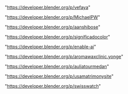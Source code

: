 "https://developer.blender.org/p/vefaya"

"https://developer.blender.org/p/MichaelPW"

"https://developer.blender.org/p/aanshibose"

"https://developer.blender.org/p/significadocolor"

"https://developer.blender.org/p/enable-ai"

"https://developer.blender.org/p/aromawaxclinic.yonge"

"https://developer.blender.org/p/auliatourmedan"

"https://developer.blender.org/p/usamatrimonysite"

"https://developer.blender.org/p/swisswatch"

